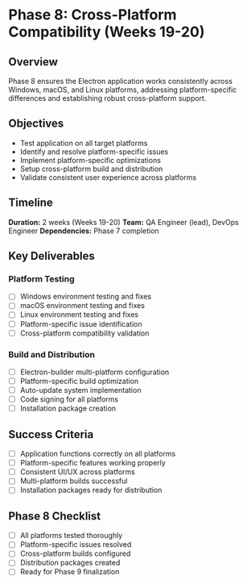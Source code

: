 # Phase 8: Cross-Platform Compatibility (Weeks 19-20)

## Overview

Phase 8 ensures the Electron application works consistently across Windows, macOS, and Linux platforms, addressing platform-specific differences and establishing robust cross-platform support.

## Objectives

- Test application on all target platforms
- Identify and resolve platform-specific issues
- Implement platform-specific optimizations
- Setup cross-platform build and distribution
- Validate consistent user experience across platforms

## Timeline
**Duration:** 2 weeks (Weeks 19-20)
**Team:** QA Engineer (lead), DevOps Engineer
**Dependencies:** Phase 7 completion

## Key Deliverables

### Platform Testing
- [ ] Windows environment testing and fixes
- [ ] macOS environment testing and fixes
- [ ] Linux environment testing and fixes
- [ ] Platform-specific issue identification
- [ ] Cross-platform compatibility validation

### Build and Distribution
- [ ] Electron-builder multi-platform configuration
- [ ] Platform-specific build optimization
- [ ] Auto-update system implementation
- [ ] Code signing for all platforms
- [ ] Installation package creation

## Success Criteria
- [ ] Application functions correctly on all platforms
- [ ] Platform-specific features working properly
- [ ] Consistent UI/UX across platforms
- [ ] Multi-platform builds successful
- [ ] Installation packages ready for distribution

## Phase 8 Checklist
- [ ] All platforms tested thoroughly
- [ ] Platform-specific issues resolved
- [ ] Cross-platform builds configured
- [ ] Distribution packages created
- [ ] Ready for Phase 9 finalization